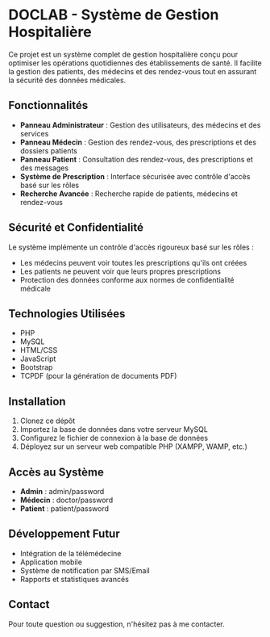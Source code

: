 # DOCLAB - Système de Gestion Hospitalière

Ce projet est un système complet de gestion hospitalière conçu pour optimiser les opérations quotidiennes des établissements de santé. Il facilite la gestion des patients, des médecins et des rendez-vous tout en assurant la sécurité des données médicales.

## Fonctionnalités

- **Panneau Administrateur** : Gestion des utilisateurs, des médecins et des services
- **Panneau Médecin** : Gestion des rendez-vous, des prescriptions et des dossiers patients
- **Panneau Patient** : Consultation des rendez-vous, des prescriptions et des messages
- **Système de Prescription** : Interface sécurisée avec contrôle d'accès basé sur les rôles
- **Recherche Avancée** : Recherche rapide de patients, médecins et rendez-vous

## Sécurité et Confidentialité

Le système implémente un contrôle d'accès rigoureux basé sur les rôles :
- Les médecins peuvent voir toutes les prescriptions qu'ils ont créées
- Les patients ne peuvent voir que leurs propres prescriptions
- Protection des données conforme aux normes de confidentialité médicale

## Technologies Utilisées

- PHP
- MySQL
- HTML/CSS
- JavaScript
- Bootstrap
- TCPDF (pour la génération de documents PDF)

## Installation

1. Clonez ce dépôt
2. Importez la base de données dans votre serveur MySQL
3. Configurez le fichier de connexion à la base de données
4. Déployez sur un serveur web compatible PHP (XAMPP, WAMP, etc.)

## Accès au Système

- **Admin** : admin/password
- **Médecin** : doctor/password
- **Patient** : patient/password

## Développement Futur

- Intégration de la télémédecine
- Application mobile
- Système de notification par SMS/Email
- Rapports et statistiques avancés

## Contact

Pour toute question ou suggestion, n'hésitez pas à me contacter.
